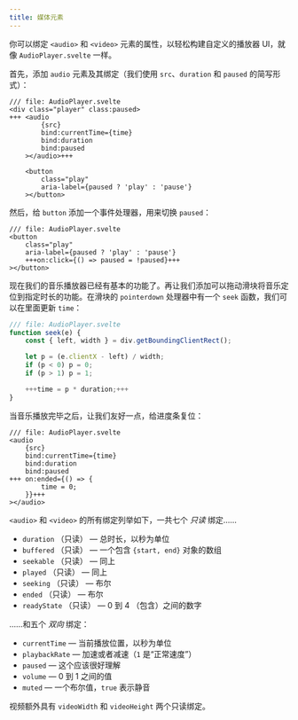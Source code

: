 ```yaml
---
title: 媒体元素
---
```


你可以绑定 `<audio>` 和 `<video>` 元素的属性，以轻松构建自定义的播放器 UI，就像 `AudioPlayer.svelte` 一样。

首先，添加 `audio` 元素及其绑定（我们使用 `src`、`duration` 和 `paused` 的简写形式）：

```svelte
/// file: AudioPlayer.svelte
<div class="player" class:paused>
+++	<audio
		{src}
		bind:currentTime={time}
		bind:duration
		bind:paused
	></audio>+++

	<button
		class="play"
		aria-label={paused ? 'play' : 'pause'}
	></button>
```

然后，给 `button` 添加一个事件处理器，用来切换 `paused`：

```svelte
/// file: AudioPlayer.svelte
<button
	class="play"
	aria-label={paused ? 'play' : 'pause'}
	+++on:click={() => paused = !paused}+++
></button>
```

现在我们的音乐播放器已经有基本的功能了。再让我们添加可以拖动滑块将音乐定位到指定时长的功能。在滑块的 `pointerdown` 处理器中有一个 `seek` 函数，我们可以在里面更新 `time`：

```js
/// file: AudioPlayer.svelte
function seek(e) {
	const { left, width } = div.getBoundingClientRect();

	let p = (e.clientX - left) / width;
	if (p < 0) p = 0;
	if (p > 1) p = 1;

	+++time = p * duration;+++
}
```

当音乐播放完毕之后，让我们友好一点，给进度条复位：

```svelte
/// file: AudioPlayer.svelte
<audio
	{src}
	bind:currentTime={time}
	bind:duration
	bind:paused
+++	on:ended={() => {
		time = 0;
	}}+++
></audio>
```

`<audio>` 和 `<video>` 的所有绑定列举如下，一共七个 _只读_ 绑定……

- `duration` （只读） — 总时长，以秒为单位
- `buffered` （只读） — 一个包含 `{start, end}` 对象的数组
- `seekable` （只读） — 同上
- `played` （只读） — 同上
- `seeking` （只读） — 布尔
- `ended` （只读） — 布尔
- `readyState` （只读） — 0 到 4 （包含）之间的数字

……和五个 _双向_ 绑定：

- `currentTime` — 当前播放位置，以秒为单位
- `playbackRate` — 加速或者减速（`1` 是“正常速度”）
- `paused` — 这个应该很好理解
- `volume` — 0 到 1 之间的值
- `muted` — 一个布尔值，`true` 表示静音

视频额外具有 `videoWidth` 和 `videoHeight` 两个只读绑定。
